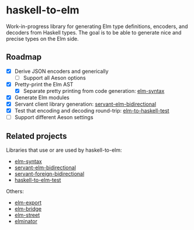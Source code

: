 # haskell-to-elm

Work-in-progress library for generating Elm type definitions, encoders, and
decoders from Haskell types. The goal is to be able to generate nice and
precise types on the Elm side.

## Roadmap

- [x] Derive JSON encoders and generically
  - [ ] Support all Aeson options
- [x] Pretty-print the Elm AST
  - [x] Separate pretty printing from code generation: [elm-syntax](https://github.com/folq/elm-syntax)
- [x] Generate Elm modules
- [x] Servant client library generation: [servant-elm-bidirectional](https://github.com/folq/servant-elm-bidirectional)
- [x] Test that encoding and decoding round-trip: [elm-to-haskell-test](https://github.com/folq/elm-to-haskell-test)
- [ ] Support different Aeson settings

## Related projects

Libraries that use or are used by haskell-to-elm:
- [elm-syntax](https://github.com/folq/elm-syntax)
- [servant-elm-bidirectional](https://github.com/folq/servant-elm-bidirectional)
- [servant-foreign-bidirectional](https://github.com/folq/servant-foreign-bidirectional)
- [haskell-to-elm-test](https://github.com/folq/haskell-to-elm-test)

Others:
- [elm-export](http://hackage.haskell.org/package/elm-export)
- [elm-bridge](http://hackage.haskell.org/package/elm-bridge)
- [elm-street](http://hackage.haskell.org/package/elm-street)
- [elminator](https://github.com/sras/elminator)
